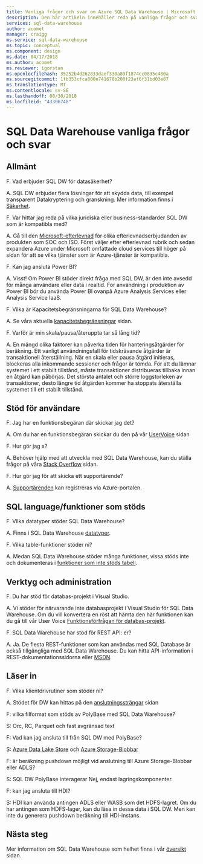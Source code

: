 ```yaml
---
title: Vanliga frågor och svar om Azure SQL Data Warehouse | Microsoft Docs
description: Den här artikeln innehåller reda på vanliga frågor och svar om Azure SQL Data Warehouse från kunder och utvecklare
services: sql-data-warehouse
author: acomet
manager: craigg
ms.service: sql-data-warehouse
ms.topic: conceptual
ms.component: design
ms.date: 04/17/2018
ms.author: acomet
ms.reviewer: igorstan
ms.openlocfilehash: 35252b4d262833daef330a89f1874cc0835c480a
ms.sourcegitcommit: 1fb353cfca800e741678b200f23af6f31bd03e87
ms.translationtype: MT
ms.contentlocale: sv-SE
ms.lasthandoff: 08/30/2018
ms.locfileid: "43306748"
---
```

# <a name="sql-data-warehouse-frequently-asked-questions"></a>SQL Data Warehouse vanliga frågor och svar

## <a name="general"></a>Allmänt

F. Vad erbjuder SQL DW för datasäkerhet?

A. SQL DW erbjuder flera lösningar för att skydda data, till exempel transparent Datakryptering och granskning. Mer information finns i [Säkerhet].

F. Var hittar jag reda på vilka juridiska eller business-standarder SQL DW som är kompatibla med?

A. Gå till den [Microsoft-efterlevnad] för olika efterlevnadserbjudanden av produkten som SOC och ISO. Först väljer efter efterlevnad rubrik och sedan expandera Azure under Microsoft omfattade cloud services till höger på sidan för att se vilka tjänster som är Azure-tjänster är kompatibla.

F. Kan jag ansluta Power BI?

A. Visst! Om Power BI stöder direkt fråga med SQL DW, är den inte avsedd för många användare eller data i realtid. För användning i produktion av Power BI bör du använda Power BI ovanpå Azure Analysis Services eller Analysis Service IaaS. 

F. Vilka är Kapacitetsbegränsningarna för SQL Data Warehouse?

A. Se våra aktuella [kapacitetsbegränsningar] sidan. 

F. Varför är min skala/pausa/återuppta tar så lång tid?

A. En mängd olika faktorer kan påverka tiden för hanteringsåtgärder för beräkning. Ett vanligt användningsfall för tidskrävande åtgärder är transaktionell återställning. När en skala eller pausa åtgärd initieras, blockeras alla inkommande sessioner och frågor är tömda. För att du lämnar systemet i ett stabilt tillstånd, måste transaktioner distribueras tillbaka innan en åtgärd kan påbörjas. Det största antalet och större loggstorleken av transaktioner, desto längre tid åtgärden kommer ha stoppats återställa systemet till ett stabilt tillstånd.

## <a name="user-support"></a>Stöd för användare

F. Jag har en funktionsbegäran där skickar jag det?

A. Om du har en funktionsbegäran skickar du den på vår [UserVoice] sidan

F. Hur gör jag x?

A. Behöver hjälp med att utveckla med SQL Data Warehouse, kan du ställa frågor på våra [Stack Overflow] sidan. 

F. Hur gör jag för att skicka ett supportärende?

A. [Supportärenden] kan registreras via Azure-portalen.

## <a name="sql-languagefeature-support"></a>SQL language/funktioner som stöds 

F. Vilka datatyper stöder SQL Data Warehouse?

A. Finns i SQL Data Warehouse [datatyper].

F. Vilka table-funktioner stöder ni?

A. Medan SQL Data Warehouse stöder många funktioner, vissa stöds inte och dokumenteras i [funktioner som inte stöds tabell].

## <a name="tooling-and-administration"></a>Verktyg och administration

F. Du har stöd för databas-projekt i Visual Studio.

A. Vi stöder för närvarande inte databasprojekt i Visual Studio för SQL Data Warehouse. Om du vill konvertera en röst att hämta den här funktionen kan du gå till vår User Voice [Funktionsförfrågan för databas-projekt].

F. SQL Data Warehouse har stöd för REST API: er?

A. Ja. De flesta REST-funktioner som kan användas med SQL Database är också tillgängliga med SQL Data Warehouse. Du kan hitta API-information i REST-dokumentationssidorna eller [MSDN].


## <a name="loading"></a>Läser in

F. Vilka klientdrivrutiner som stöder ni?

A. Stödet för DW kan hittas på den [anslutningssträngar] sidan

F: vilka filformat som stöds av PolyBase med SQL Data Warehouse?

S: Orc, RC, Parquet och fast avgränsad text

F: Vad kan jag ansluta till från SQL DW med PolyBase? 

S: [Azure Data Lake Store] och [Azure Storage-Blobbar]

F: är beräkning pushdown möjligt vid anslutning till Azure Storage-Blobbar eller ADLS? 

S: SQL DW PolyBase interagerar Nej, endast lagringskomponenter. 

F: kan jag ansluta till HDI?

S: HDI kan använda antingen ADLS eller WASB som det HDFS-lagret. Om du har antingen som HDFS-lager, kan du läsa in dessa data i SQL DW. Men kan inte du generera pushdown beräkning till HDI-instans. 

## <a name="next-steps"></a>Nästa steg
Mer information om SQL Data Warehouse som helhet finns i vår [översikt] sidan.


<!-- Article references -->
[UserVoice]: https://feedback.azure.com/forums/307516-sql-data-warehouse
[Anslutningssträngar]: ./sql-data-warehouse-connection-strings.md
[Stack Overflow]: http://stackoverflow.com/questions/tagged/azure-sqldw
[Supportärenden]: ./sql-data-warehouse-get-started-create-support-ticket.md
[Säkerhet]: ./sql-data-warehouse-overview-manage-security.md
[Microsoft-efterlevnad]: https://www.microsoft.com/en-us/trustcenter/compliance/complianceofferings
[kapacitetsbegränsningar]: ./sql-data-warehouse-service-capacity-limits.md
[datatyper]: ./sql-data-warehouse-tables-data-types.md
[Funktioner som inte stöds tabell]: ./sql-data-warehouse-tables-overview.md#unsupported-table-features
[Azure Data Lake Store]: ./sql-data-warehouse-load-from-azure-data-lake-store.md
[Azure Storage-Blobbar]: ./sql-data-warehouse-load-from-azure-blob-storage-with-polybase.md
[Funktionsförfrågan för databas-projekt]: https://feedback.azure.com/forums/307516-sql-data-warehouse/suggestions/13313247-database-project-from-visual-studio-to-support-azu
[MSDN]: https://msdn.microsoft.com/library/azure/mt163685.aspx
[Översikt]: ./sql-data-warehouse-overview-faq.md

